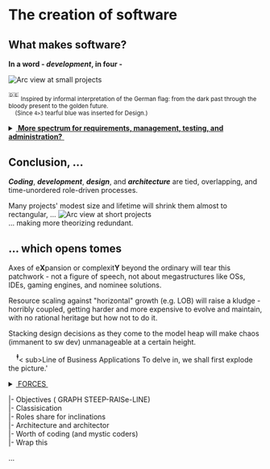 # The creation of software

## What makes software? 

**In a word - _development_, in four -** 

<picture>
  <img alt="Arc view at small projects" src="https://github.com/Kyriosity/read-write/blob/main/README+/pencraft/README+/_rsc/_img/darkCode2arcGold.jpg">
</picture>

<sup>:de:</sup> <sub>Inspired by informal interpretation of the German flag: from the dark past through the bloody present to the golden future.\
&nbsp;&nbsp;&nbsp;&nbsp;(Since `4>3` tearful blue was inserted for Design.)</sub>

<details>
<summary><ins>&nbsp;<b>More spectrum for requirements, management, testing, and administration?</b>&nbsp;</ins></summary>  
&nbsp;
  
These are **external** - optional and not, minor to strong, constructive and devastating (also neutral) - forces, factors, and drives. 

Which, culturally speaking, mix, tint, blur, or shade (if not wash off) the four paints. 

Initiative and funding render the canvas. Math/logic and artistic skills, domain expertise, and creativity prop the picture.

</details>

## Conclusion, ...

**_Coding_**, **_development_**, **_design_**, and **_architecture_** are tied, overlapping, and time-unordered role-driven processes.

Many projects' modest size and lifetime will shrink them almost to rectangular, ...
<picture>
  <img alt="Arc view at short projects" src="https://github.com/Kyriosity/read-write/blob/main/README+/pencraft/README+/_rsc/_img/C-D-D-A_midiPrj.jpg">
</picture>\
... making more theorizing redundant.

## ...  which opens tomes

 Axes of e**X**pansion or complexit**Y** beyond the ordinary will tear this patchwork - not a figure of speech, not about megastructures like OSs, IDEs, gaming engines, and nominee solutions.

Resource scaling against "horizontal" growth (e.g. LOB) will raise a kludge - horribly coupled, getting harder and more expensive to evolve and maintain, with no rational heritage but how not to do it.

Stacking design decisions as they come to the model heap will make chaos (immanent to sw dev) unmanageable at a certain height. 

&nbsp;&nbsp;&nbsp;&nbsp;<sup>🕴</sup>< sub>Line of Business Applications</sub>
To delve in, we shall first explode the picture.'

<details>
  <summary><ins>&nbsp;FORCES&nbsp;</ins></summary
  
    EFFERENT (CentriFugal)
              Sep of Converns(Roles)
        HOLDING:
            Commu
           Continuity

IMPEDANCE: DESIGN vs. REALIZATION

Ill commu: under value of code vs design
  
</details>

|- Objectives ( GRAPH STEEP-RAISe-LINE)\
|- Classisication\
|- Roles share for inclinations\
|- Architecture and architector\
|- Worth of coding (and mystic coders)\
|- Wrap this

...
